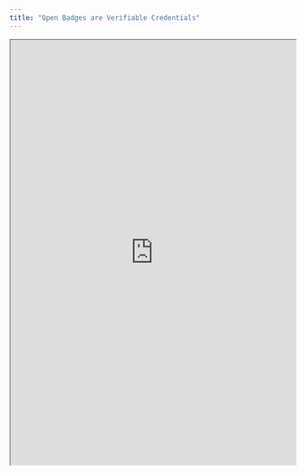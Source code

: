 ```yaml
---
title: "Open Badges are Verifiable Credentials"
---
```



<iframe height="750" width="100%" src="https://ewelton.github.io/ktest/wiki.html#Open%20Badges%20are%20Verifiable%20Credentials"></iframe>
